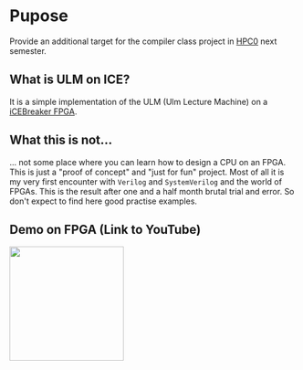# Pupose

Provide an additional target for the compiler class project in 
[HPC0](https://www.mathematik.uni-ulm.de/numerik/hpc/ss22/hpc0/index.html)
next semester.

## What is ULM on ICE?

It is a simple implementation of the ULM (Ulm Lecture Machine) on a
[iCEBreaker FPGA](https://1bitsquared.com/products/icebreaker).

## What this is not...

... not some place where you can learn how to design a CPU on an FPGA. This is
just a "proof of concept" and "just for fun" project. Most of all it is my very
first encounter with `Verilog` and `SystemVerilog` and the world of FPGAs. This
is the result after one and a half month brutal trial and error. So don't
expect to find here good practise examples. 

## Demo on FPGA (Link to YouTube)

[<img src="https://github.com/michael-lehn/icebreaker-examples/blob/main/09_ulm_on_ice/demo.png" width="200">](https://youtu.be/jYW8OXb68nw)
